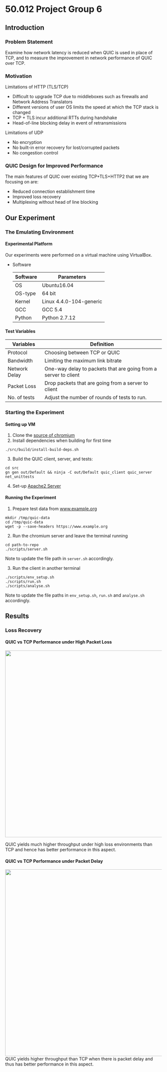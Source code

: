 # 50.012 Project Group 6

## Introduction

### Problem Statement
Examine how network latency is reduced when QUIC is used in place of TCP, and to measure the improvement in network performance of QUIC over TCP. 

### Motivation
Limitations of HTTP (TLS/TCP)
* Difficult to upgrade TCP due to middleboxes such as firewalls and Network Address Translators
* Different versions of user OS limits the speed at which the TCP stack is changed
* TCP + TLS incur additional RTTs during handshake
* Head-of-line blocking delay in event of retransmissions

Limitations of UDP
* No encryption
* No built-in error recovery for lost/corrupted packets
* No congestion control

### QUIC Design for Improved Performance
The main features of QUIC over existing TCP+TLS+HTTP2 that we are focusing on are:
* Reduced connection establishment time
* Improved loss recovery
* Multiplexing without head of line blocking

## Our Experiment

### The Emulating Environment
#### Experimental Platform 
Our experiments were performed on a virtual machine using VirtualBox.

* Software

  | Software |      Parameters         |
  | -------- | ----------------------- |
  | OS       | Ubuntu16.04             |
  | OS-type  | 64 bit                  |
  | Kernel   | Linux 4.4.0-104-generic |
  | GCC      | GCC 5.4                 |
  | Python   | Python 2.7.12           |
  
#### Test Variables

  |   Variables   |      Definition                                                       |
  | --------------| --------------------------------------------------------------------- |
  | Protocol      | Choosing between TCP or QUIC                                          |
  | Bandwidth     | Limiting the maximum link bitrate                                     |
  | Network Delay | One-way delay to packets that are going from a server to client       |
  | Packet Loss   | Drop packets that are going from a server to client                   |
  | No. of tests  | Adjust the number of rounds of tests to run.                          |

  
### Starting the Experiment

#### Setting up VM
1. Clone the [source of chromium](https://www.chromium.org/developers/how-tos/get-the-code)
2. Install dependencies when building for first time
```
./src/build/install-build-deps.sh
```
3. Build the QUIC client, server, and tests:
```
cd src
gn gen out/Default && ninja -C out/Default quic_client quic_server net_unittests
```
4. Set-up [Apache2 Server](https://ubuntu.com/tutorials/install-and-configure-apache#1-overview)

#### Running the Experiment
1. Prepare test data from www.example.org 
```
mkdir /tmp/quic-data
cd /tmp/quic-data
wget -p --save-headers https://www.example.org
```
2. Run the chromium server and leave the terminal running
```
cd path-to-repo
./scripts/server.sh
```
Note to update the file path in `server.sh` accordingly.

3. Run the client in another terminal
```
./scripts/env_setup.sh
./scripts/run.sh
./scripts/analyse.sh
```
Note to update the file paths in `env_setup.sh`, `run.sh` and `analyse.sh` accordingly. 

## Results

### Loss Recovery 

#### QUIC vs TCP Performance under High Packet Loss
<img src="https://user-images.githubusercontent.com/62118373/144176097-2e079619-0b6d-4a1f-b1e4-dd066e2a6c48.png" width="600">

QUIC yields much higher throughput under high loss environments than TCP and hence has better performance in this aspect. 
#### QUIC vs TCP Performance under Packet Delay
<img src="https://user-images.githubusercontent.com/62118373/144176023-67f90b7f-a4b7-46a5-bbd1-2b43d6a6f6a9.png" width="600">
QUIC yields higher throughput than TCP when there is packet delay and thus has better performance in this aspect. 
